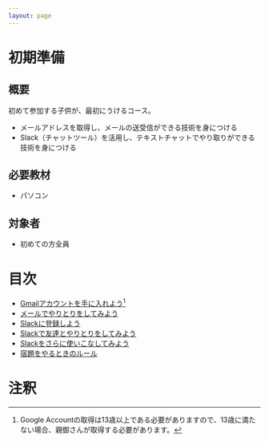 ```yaml
---
layout: page
---
```


# 初期準備

## 概要

初めて参加する子供が、最初にうけるコース。

* メールアドレスを取得し、メールの送受信ができる技術を身につける
* Slack（チャットツール）を活用し、テキストチャットでやり取りができる技術を身につける

## 必要教材

* パソコン

## 対象者

* 初めての方全員

# 目次

* [Gmailアカウントを手に入れよう](./google_account)[^1]
* [メールでやりとりをしてみよう](./hello_email)
* [Slackに登録しよう](./slack_install)
* [Slackで友達とやりとりをしてみよう](./slack_play)
* [Slackをさらに使いこなしてみよう](./slack)
* [宿題をやるときのルール](./homework)

# 注釈

[^1]:Google Accountの取得は13歳以上である必要がありますので、13歳に満たない場合、親御さんが取得する必要があります。
